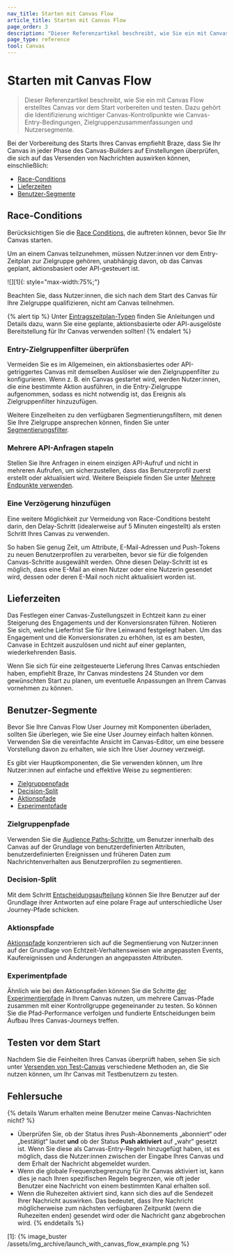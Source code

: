 ```yaml
---
nav_title: Starten mit Canvas Flow
article_title: Starten mit Canvas Flow
page_order: 3
description: "Dieser Referenzartikel beschreibt, wie Sie ein mit Canvas Flow erstelltes Canvas vor dem Start vorbereiten und testen."
page_type: reference
tool: Canvas
---
```


# Starten mit Canvas Flow

> Dieser Referenzartikel beschreibt, wie Sie ein mit Canvas Flow erstelltes Canvas vor dem Start vorbereiten und testen. Dazu gehört die Identifizierung wichtiger Canvas-Kontrollpunkte wie Canvas-Entry-Bedingungen, Zielgruppenzusammenfassungen und Nutzersegmente.

Bei der Vorbereitung des Starts Ihres Canvas empfiehlt Braze, dass Sie Ihr Canvas in jeder Phase des Canvas-Builders auf Einstellungen überprüfen, die sich auf das Versenden von Nachrichten auswirken können, einschließlich:
* [Race-Conditions](#race-conditions)
* [Lieferzeiten](#delivery-times)
* [Benutzer-Segmente](#segment-users)

## Race-Conditions 

Berücksichtigen Sie die [Race Conditions]({{site.baseurl}}/user_guide/engagement_tools/testing/race_conditions/), die auftreten können, bevor Sie Ihr Canvas starten. 

Um an einem Canvas teilzunehmen, müssen Nutzer:innen vor dem Entry-Zeitplan zur Zielgruppe gehören, unabhängig davon, ob das Canvas geplant, aktionsbasiert oder API-gesteuert ist. 

![][1]{: style="max-width:75%;"}

Beachten Sie, dass Nutzer:innen, die sich nach dem Start des Canvas für Ihre Zielgruppe qualifizieren, nicht am Canvas teilnehmen.

{% alert tip %}
Unter [Eintragszeitplan-Typen]({{site.baseurl}}/user_guide/engagement_tools/canvas/create_a_canvas/create_a_canvas/#step-2b-set-your-canvas-entry-schedule) finden Sie Anleitungen und Details dazu, wann Sie eine geplante, aktionsbasierte oder API-ausgelöste Bereitstellung für Ihr Canvas verwenden sollten!
{% endalert %}

### Entry-Zielgruppenfilter überprüfen

Vermeiden Sie es im Allgemeinen, ein aktionsbasiertes oder API-getriggertes Canvas mit demselben Auslöser wie den Zielgruppenfilter zu konfigurieren. Wenn z. B. ein Canvas gestartet wird, werden Nutzer:innen, die eine bestimmte Aktion ausführen, in die Entry-Zielgruppe aufgenommen, sodass es nicht notwendig ist, das Ereignis als Zielgruppenfilter hinzuzufügen. 

Weitere Einzelheiten zu den verfügbaren Segmentierungsfiltern, mit denen Sie Ihre Zielgruppe ansprechen können, finden Sie unter [Segmentierungsfilter]({{site.baseurl}}/user_guide/engagement_tools/segments/segmentation_filters).

### Mehrere API-Anfragen stapeln

Stellen Sie Ihre Anfragen in einem einzigen API-Aufruf und nicht in mehreren Aufrufen, um sicherzustellen, dass das Benutzerprofil zuerst erstellt oder aktualisiert wird. Weitere Beispiele finden Sie unter [Mehrere Endpunkte verwenden]({{site.baseurl}}/user_guide/engagement_tools/testing/race_conditions/#using-multiple-api-endpoints).

### Eine Verzögerung hinzufügen

Eine weitere Möglichkeit zur Vermeidung von Race-Conditions besteht darin, den Delay-Schritt (idealerweise auf 5 Minuten eingestellt) als ersten Schritt Ihres Canvas zu verwenden. 

So haben Sie genug Zeit, um Attribute, E-Mail-Adressen und Push-Tokens zu neuen Benutzerprofilen zu verarbeiten, bevor sie für die folgenden Canvas-Schritte ausgewählt werden. Ohne diesen Delay-Schritt ist es möglich, dass eine E-Mail an einen Nutzer oder eine Nutzerin gesendet wird, dessen oder deren E-Mail noch nicht aktualisiert worden ist.

## Lieferzeiten

Das Festlegen einer Canvas-Zustellungszeit in Echtzeit kann zu einer Steigerung des Engagements und der Konversionsraten führen. Notieren Sie sich, welche Lieferfrist Sie für Ihre Leinwand festgelegt haben. Um das Engagement und die Konversionsraten zu erhöhen, ist es am besten, Canvase in Echtzeit auszulösen und nicht auf einer geplanten, wiederkehrenden Basis.

Wenn Sie sich für eine zeitgesteuerte Lieferung Ihres Canvas entschieden haben, empfiehlt Braze, Ihr Canvas mindestens 24 Stunden vor dem gewünschten Start zu planen, um eventuelle Anpassungen an Ihrem Canvas vornehmen zu können.

## Benutzer-Segmente

Bevor Sie Ihre Canvas Flow User Journey mit Komponenten überladen, sollten Sie überlegen, wie Sie eine User Journey einfach halten können. Verwenden Sie die vereinfachte Ansicht im Canvas-Editor, um eine bessere Vorstellung davon zu erhalten, wie sich Ihre User Journey verzweigt. 

Es gibt vier Hauptkomponenten, die Sie verwenden können, um Ihre Nutzer:innen auf einfache und effektive Weise zu segmentieren:

* [Zielgruppenpfade](#audience-paths)
* [Decision-Split](#decision-split)
* [Aktionspfade](#action-paths)
* [Experimentpfade](#experiment-paths)

### Zielgruppenpfade

Verwenden Sie die [Audience Paths-Schritte]({{site.baseurl}}/user_guide/engagement_tools/canvas/canvas_components/audience_paths/), um Benutzer innerhalb des Canvas auf der Grundlage von benutzerdefinierten Attributen, benutzerdefinierten Ereignissen und früheren Daten zum Nachrichtenverhalten aus Benutzerprofilen zu segmentieren.

### Decision-Split

Mit dem Schritt [Entscheidungsaufteilung]({{site.baseurl}}/user_guide/engagement_tools/canvas/canvas_components/decision_split/) können Sie Ihre Benutzer auf der Grundlage ihrer Antworten auf eine polare Frage auf unterschiedliche User Journey-Pfade schicken.

### Aktionspfade

[Aktionspfade]({{site.baseurl}}/user_guide/engagement_tools/canvas/canvas_components/action_paths/) konzentrieren sich auf die Segmentierung von Nutzer:innen auf der Grundlage von Echtzeit-Verhaltensweisen wie angepassten Events, Kaufereignissen und Änderungen an angepassten Attributen. 

### Experimentpfade

Ähnlich wie bei den Aktionspfaden können Sie die Schritte [der Experimentierpfade]({{site.baseurl}}/user_guide/engagement_tools/canvas/canvas_components/experiment_step/) in Ihrem Canvas nutzen, um mehrere Canvas-Pfade zusammen mit einer Kontrollgruppe gegeneinander zu testen. So können Sie die Pfad-Performance verfolgen und fundierte Entscheidungen beim Aufbau Ihres Canvas-Journeys treffen. 

## Testen vor dem Start

Nachdem Sie die Feinheiten Ihres Canvas überprüft haben, sehen Sie sich unter [Versenden von Test-Canvas]({{site.baseurl}}/user_guide/engagement_tools/canvas/testing_canvases/sending_test_canvases/) verschiedene Methoden an, die Sie nutzen können, um Ihr Canvas mit Testbenutzern zu testen.

## Fehlersuche

{% details Warum erhalten meine Benutzer meine Canvas-Nachrichten nicht? %}
- Überprüfen Sie, ob der Status ihres Push-Abonnements „abonniert“ oder „bestätigt“ lautet **und** ob der Status **Push aktiviert** auf „wahr“ gesetzt ist. Wenn Sie diese als Canvas-Entry-Regeln hinzugefügt haben, ist es möglich, dass die Nutzer:innen zwischen der Eingabe Ihres Canvas und dem Erhalt der Nachricht abgemeldet wurden.
- Wenn die globale Frequenzbegrenzung für Ihr Canvas aktiviert ist, kann dies je nach Ihren spezifischen Regeln begrenzen, wie oft jeder Benutzer eine Nachricht von einem bestimmten Kanal erhalten soll. 
- Wenn die Ruhezeiten aktiviert sind, kann sich dies auf die Sendezeit Ihrer Nachricht auswirken. Das bedeutet, dass Ihre Nachricht möglicherweise zum nächsten verfügbaren Zeitpunkt (wenn die Ruhezeiten enden) gesendet wird oder die Nachricht ganz abgebrochen wird.
{% enddetails %}

[1]: {% image_buster /assets/img_archive/launch_with_canvas_flow_example.png %}
